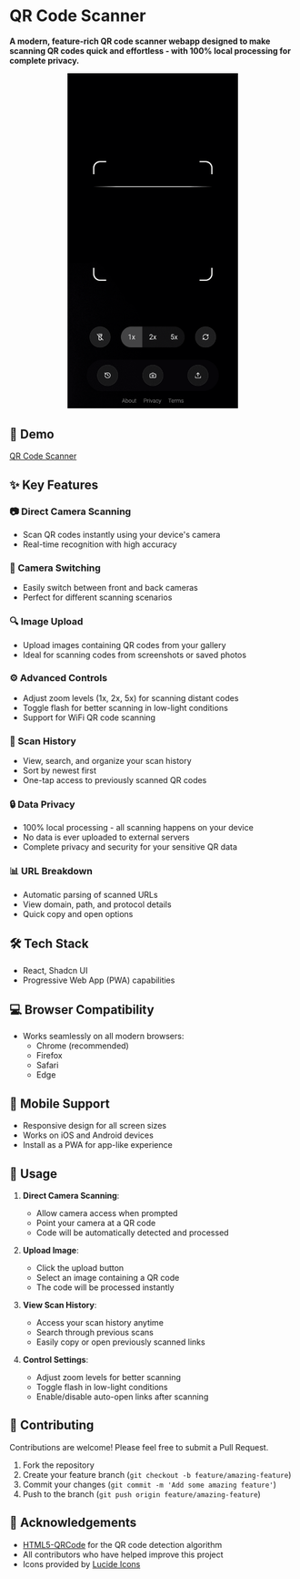 # QR Code Scanner

**A modern, feature-rich QR code scanner webapp designed to make scanning QR codes quick and effortless - with 100% local processing for complete privacy.**

<p align="center">
  <img src="screenshot.png" alt="QR Code Scanner Interface" width="300">
</p>

## 🚀 Demo 

[QR Code Scanner](https://qrcodescanner.co)

## ✨ Key Features

### 📷 Direct Camera Scanning
- Scan QR codes instantly using your device's camera
- Real-time recognition with high accuracy

### 🔄 Camera Switching
- Easily switch between front and back cameras
- Perfect for different scanning scenarios

### 🔍 Image Upload
- Upload images containing QR codes from your gallery
- Ideal for scanning codes from screenshots or saved photos

### ⚙️ Advanced Controls
- Adjust zoom levels (1x, 2x, 5x) for scanning distant codes
- Toggle flash for better scanning in low-light conditions
- Support for WiFi QR code scanning

### 📱 Scan History
- View, search, and organize your scan history
- Sort by newest first
- One-tap access to previously scanned QR codes

### 🔒 Data Privacy
- 100% local processing - all scanning happens on your device
- No data is ever uploaded to external servers
- Complete privacy and security for your sensitive QR data

### 📊 URL Breakdown
- Automatic parsing of scanned URLs
- View domain, path, and protocol details
- Quick copy and open options

## 🛠️ Tech Stack

- React, Shadcn UI
- Progressive Web App (PWA) capabilities

## 💻 Browser Compatibility

- Works seamlessly on all modern browsers:
  - Chrome (recommended)
  - Firefox
  - Safari
  - Edge

## 📱 Mobile Support

- Responsive design for all screen sizes
- Works on iOS and Android devices
- Install as a PWA for app-like experience

## 🔧 Usage

1. **Direct Camera Scanning**:
   - Allow camera access when prompted
   - Point your camera at a QR code
   - Code will be automatically detected and processed

2. **Upload Image**:
   - Click the upload button
   - Select an image containing a QR code
   - The code will be processed instantly

3. **View Scan History**:
   - Access your scan history anytime
   - Search through previous scans
   - Easily copy or open previously scanned links

4. **Control Settings**:
   - Adjust zoom levels for better scanning
   - Toggle flash in low-light conditions
   - Enable/disable auto-open links after scanning

## 🤝 Contributing

Contributions are welcome! Please feel free to submit a Pull Request.

1. Fork the repository
2. Create your feature branch (`git checkout -b feature/amazing-feature`)
3. Commit your changes (`git commit -m 'Add some amazing feature'`)
4. Push to the branch (`git push origin feature/amazing-feature`)

## 🙏 Acknowledgements

- [HTML5-QRCode](https://github.com/mebjas/html5-qrcode) for the QR code detection algorithm
- All contributors who have helped improve this project
- Icons provided by [Lucide Icons](https://lucide.dev/)
